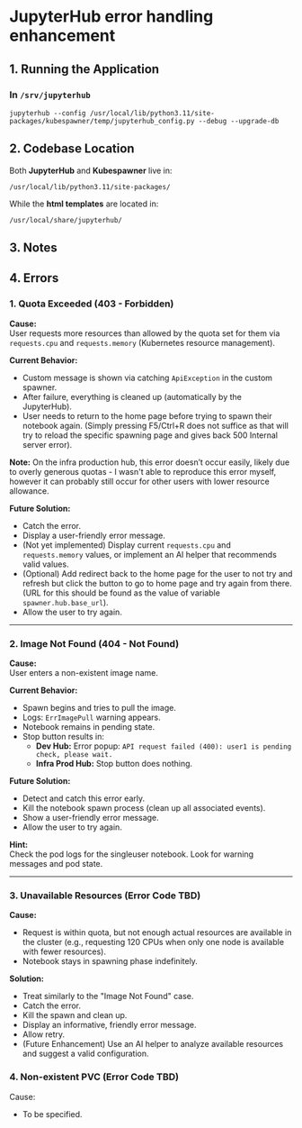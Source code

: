 # JupyterHub error handling enhancement

## 1. Running the Application

### In `/srv/jupyterhub`

```
jupyterhub --config /usr/local/lib/python3.11/site-packages/kubespawner/temp/jupyterhub_config.py --debug --upgrade-db
```

## 2. Codebase Location

Both **JupyterHub** and **Kubespawner** live in:

```
/usr/local/lib/python3.11/site-packages/
```

While the **html templates** are located in:

```
/usr/local/share/jupyterhub/
```

## 3. Notes


## 4. Errors

### 1. Quota Exceeded (403 - Forbidden)

**Cause:**  
User requests more resources than allowed by the quota set for them via `requests.cpu` and `requests.memory` (Kubernetes resource management).

**Current Behavior:**
- Custom message is shown via catching `ApiException` in the custom spawner.
- After failure, everything is cleaned up (automatically by the JupyterHub).
- User needs to return to the home page before trying to spawn their notebook again. (Simply pressing F5/Ctrl+R does not suffice as that will try to reload the specific spawning page and gives back 500 Internal server error).

**Note:** On the infra production hub, this error doesn’t occur easily, likely due to overly generous quotas - I wasn't able to reproduce this error myself, however it can probably still occur for other users with lower resource allowance.

**Future Solution:**
- Catch the error.
- Display a user-friendly error message.
- (Not yet implemented) Display current `requests.cpu` and `requests.memory` values, or implement an AI helper that recommends valid values.
- (Optional) Add redirect back to the home page for the user to not try and refresh but click the button to go to home page and try again from there. (URL for this should be found as the value of variable `spawner.hub.base_url`).
- Allow the user to try again.


---

### 2. Image Not Found (404 - Not Found)

**Cause:**  
User enters a non-existent image name.

**Current Behavior:**
- Spawn begins and tries to pull the image.
- Logs: `ErrImagePull` warning appears.
- Notebook remains in pending state.
- Stop button results in:
  - **Dev Hub:** Error popup: `API request failed (400): user1 is pending check, please wait.`
  - **Infra Prod Hub:** Stop button does nothing.

**Future Solution:**
- Detect and catch this error early.
- Kill the notebook spawn process (clean up all associated events).
- Show a user-friendly error message.
- Allow the user to try again.

**Hint:**  
Check the pod logs for the singleuser notebook. Look for warning messages and pod state.

---

### 3. Unavailable Resources (Error Code TBD)

**Cause:**  
- Request is within quota, but not enough actual resources are available in the cluster (e.g., requesting 120 CPUs when only one node is available with fewer resources).
- Notebook stays in spawning phase indefinitely.

**Solution:**
- Treat similarly to the "Image Not Found" case.
- Catch the error.
- Kill the spawn and clean up.
- Display an informative, friendly error message.
- Allow retry.
- (Future Enhancement) Use an AI helper to analyze available resources and suggest a valid configuration.

### 4. Non-existent PVC (Error Code TBD)

Cause:

- To be specified.
